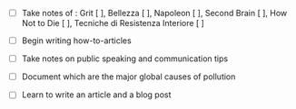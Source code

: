 
- [ ] Take notes of : Grit [ ], Bellezza [ ], Napoleon [ ], Second Brain [ ], How Not to Die [ ], Tecniche di Resistenza Interiore [ ]
- [ ] Begin writing how-to-articles
- [ ] Take notes on public speaking and communication tips
- [ ] Document which are the major global causes of pollution
- [ ] Learn to write an article and a blog post

